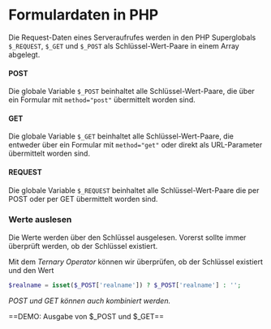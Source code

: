 # Formulardaten in PHP

Die Request-Daten eines Serveraufrufes werden in den PHP Superglobals `$_REQUEST`, `$_GET` und `$_POST` als Schlüssel-Wert-Paare in einem Array abgelegt. 

#### POST
Die globale Variable `$_POST` beinhaltet alle Schlüssel-Wert-Paare, die über ein Formular mit `method="post"` übermittelt worden sind.

#### GET
Die globale Variable `$_GET` beinhaltet alle Schlüssel-Wert-Paare, die entweder über ein Formular mit `method="get"` oder direkt als URL-Parameter übermittelt worden sind.

#### REQUEST
Die globale Variable `$_REQUEST` beinhaltet alle Schlüssel-Wert-Paare die per POST oder per GET übermittelt worden sind.

### Werte auslesen
Die Werte werden über den Schlüssel ausgelesen. Vorerst sollte immer überprüft werden, ob der Schlüssel existiert. 

Mit dem *Ternary Operator* können wir überprüfen, ob der Schlüssel existiert und den Wert

```php
$realname = isset($_POST['realname']) ? $_POST['realname'] : ''; 
```

*POST und GET können auch kombiniert werden.* 

==DEMO: Ausgabe von $_POST und $_GET==

<!--stackedit_data:
eyJoaXN0b3J5IjpbLTQ2NTQ1NDY3MSwtMTIyNzQ3NTUwMF19
-->